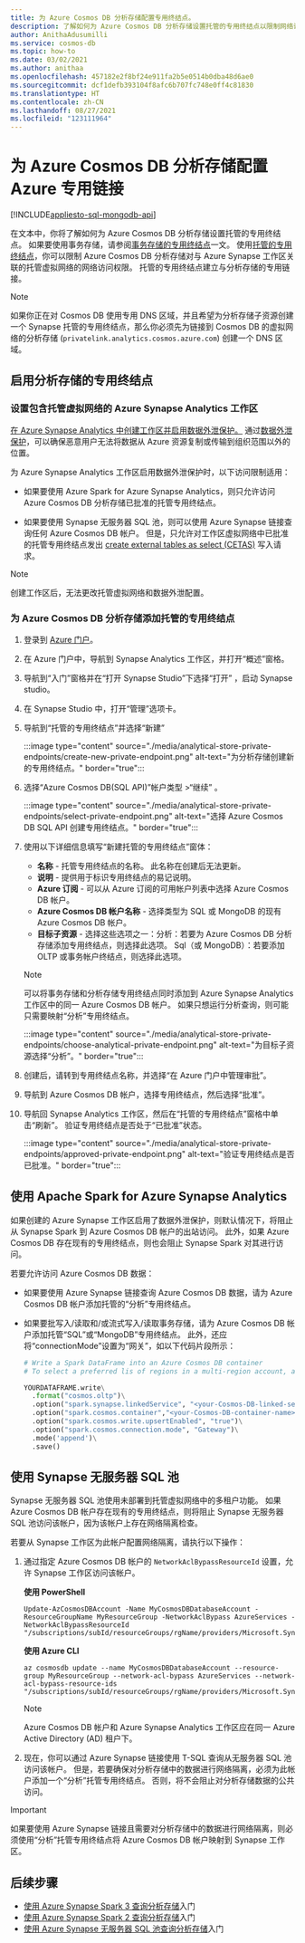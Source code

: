```yaml
---
title: 为 Azure Cosmos DB 分析存储配置专用终结点。
description: 了解如何为 Azure Cosmos DB 分析存储设置托管的专用终结点以限制网络访问。
author: AnithaAdusumilli
ms.service: cosmos-db
ms.topic: how-to
ms.date: 03/02/2021
ms.author: anithaa
ms.openlocfilehash: 457182e2f8bf24e911fa2b5e0514b0dba48d6ae0
ms.sourcegitcommit: dcf1defb393104f8afc6b707fc748e0ff4c81830
ms.translationtype: HT
ms.contentlocale: zh-CN
ms.lasthandoff: 08/27/2021
ms.locfileid: "123111964"
---
```

# <a name="configure-azure-private-link-for-azure-cosmos-db-analytical-store"></a>为 Azure Cosmos DB 分析存储配置 Azure 专用链接
[!INCLUDE[appliesto-sql-mongodb-api](includes/appliesto-sql-mongodb-api.md)]

在文本中，你将了解如何为 Azure Cosmos DB 分析存储设置托管的专用终结点。 如果要使用事务存储，请参阅[事务存储的专用终结点](how-to-configure-private-endpoints.md)一文。 使用[托管的专用终结点](../synapse-analytics/security/synapse-workspace-managed-private-endpoints.md)，你可以限制 Azure Cosmos DB 分析存储对与 Azure Synapse 工作区关联的托管虚拟网络的网络访问权限。 托管的专用终结点建立与分析存储的专用链接。

> [!NOTE]
> 如果你正在对 Cosmos DB 使用专用 DNS 区域，并且希望为分析存储子资源创建一个 Synapse 托管的专用终结点，那么你必须先为链接到 Cosmos DB 的虚拟网络的分析存储 (`privatelink.analytics.cosmos.azure.com`) 创建一个 DNS 区域。

## <a name="enable-a-private-endpoint-for-the-analytical-store"></a>启用分析存储的专用终结点

### <a name="set-up-azure-synapse-analytics-workspace-with-a-managed-virtual-network"></a>设置包含托管虚拟网络的 Azure Synapse Analytics 工作区

[在 Azure Synapse Analytics 中创建工作区并启用数据外泄保护。](../synapse-analytics/security/how-to-create-a-workspace-with-data-exfiltration-protection.md) 通过[数据外泄保护](../synapse-analytics/security/workspace-data-exfiltration-protection.md)，可以确保恶意用户无法将数据从 Azure 资源复制或传输到组织范围以外的位置。

为 Azure Synapse Analytics 工作区启用数据外泄保护时，以下访问限制适用：

* 如果要使用 Azure Spark for Azure Synapse Analytics，则只允许访问 Azure Cosmos DB 分析存储已批准的托管专用终结点。

* 如果要使用 Synapse 无服务器 SQL 池，则可以使用 Azure Synapse 链接查询任何 Azure Cosmos DB 帐户。 但是，只允许对工作区虚拟网络中已批准的托管专用终结点发出 [create external tables as select (CETAS)](../synapse-analytics/sql/develop-tables-cetas.md) 写入请求。

> [!NOTE]
> 创建工作区后，无法更改托管虚拟网络和数据外泄配置。

### <a name="add-a-managed-private-endpoint-for-azure-cosmos-db-analytical-store"></a>为 Azure Cosmos DB 分析存储添加托管的专用终结点

1. 登录到 [Azure 门户](https://portal.azure.com/)。

1. 在 Azure 门户中，导航到 Synapse Analytics 工作区，并打开“概述”窗格。

1. 导航到“入门”窗格并在“打开 Synapse Studio”下选择“打开” ，启动 Synapse studio。

1. 在 Synapse Studio 中，打开“管理”选项卡。

1. 导航到“托管的专用终结点”并选择“新建”

   :::image type="content" source="./media/analytical-store-private-endpoints/create-new-private-endpoint.png" alt-text="为分析存储创建新的专用终结点。" border="true":::

1. 选择“Azure Cosmos DB(SQL API)”帐户类型 >“继续” 。

   :::image type="content" source="./media/analytical-store-private-endpoints/select-private-endpoint.png" alt-text="选择 Azure Cosmos DB SQL API 创建专用终结点。" border="true":::

1. 使用以下详细信息填写“新建托管的专用终结点”窗体：

   * **名称** - 托管专用终结点的名称。 此名称在创建后无法更新。
   * **说明** - 提供用于标识专用终结点的易记说明。
   * **Azure 订阅** - 可以从 Azure 订阅的可用帐户列表中选择 Azure Cosmos DB 帐户。
   * **Azure Cosmos DB 帐户名称** - 选择类型为 SQL 或 MongoDB 的现有 Azure Cosmos DB 帐户。
   * **目标子资源** - 选择这些选项之一：分析：若要为 Azure Cosmos DB 分析存储添加专用终结点，则选择此选项。
     Sql（或 MongoDB）：若要添加 OLTP 或事务帐户终结点，则选择此选项。

   > [!NOTE]
   > 可以将事务存储和分析存储专用终结点同时添加到 Azure Synapse Analytics 工作区中的同一 Azure Cosmos DB 帐户。 如果只想运行分析查询，则可能只需要映射“分析”专用终结点。

   :::image type="content" source="./media/analytical-store-private-endpoints/choose-analytical-private-endpoint.png" alt-text="为目标子资源选择“分析”。" border="true":::

1. 创建后，请转到专用终结点名称，并选择“在 Azure 门户中管理审批”。

1. 导航到 Azure Cosmos DB 帐户，选择专用终结点，然后选择“批准”。

1. 导航回 Synapse Analytics 工作区，然后在“托管的专用终结点”窗格中单击“刷新”。 验证专用终结点是否处于“已批准”状态。

   :::image type="content" source="./media/analytical-store-private-endpoints/approved-private-endpoint.png" alt-text="验证专用终结点是否已批准。" border="true":::

## <a name="use-apache-spark-for-azure-synapse-analytics"></a>使用 Apache Spark for Azure Synapse Analytics

如果创建的 Azure Synapse 工作区启用了数据外泄保护，则默认情况下，将阻止从 Synapse Spark 到 Azure Cosmos DB 帐户的出站访问。 此外，如果 Azure Cosmos DB 存在现有的专用终结点，则也会阻止 Synapse Spark 对其进行访问。

若要允许访问 Azure Cosmos DB 数据：

* 如果要使用 Azure Synapse 链接查询 Azure Cosmos DB 数据，请为 Azure Cosmos DB 帐户添加托管的“分析”专用终结点。

* 如果要批写入/读取和/或流式写入/读取事务存储，请为 Azure Cosmos DB 帐户添加托管“SQL”或“MongoDB”专用终结点。 此外，还应将“connectionMode”设置为“网关”，如以下代码片段所示：

  ```python
  # Write a Spark DataFrame into an Azure Cosmos DB container
  # To select a preferred lis of regions in a multi-region account, add .option("spark.cosmos.preferredRegions", "<Region1>, <Region2>")
  
  YOURDATAFRAME.write\
    .format("cosmos.oltp")\
    .option("spark.synapse.linkedService", "<your-Cosmos-DB-linked-service-name>")\
    .option("spark.cosmos.container","<your-Cosmos-DB-container-name>")\
    .option("spark.cosmos.write.upsertEnabled", "true")\
    .option("spark.cosmos.connection.mode", "Gateway")\
    .mode('append')\
    .save()
  
  ```

## <a name="using-synapse-serverless-sql-pools"></a>使用 Synapse 无服务器 SQL 池

Synapse 无服务器 SQL 池使用未部署到托管虚拟网络中的多租户功能。 如果 Azure Cosmos DB 帐户存在现有的专用终结点，则将阻止 Synapse 无服务器 SQL 池访问该帐户，因为该帐户上存在网络隔离检查。

若要从 Synapse 工作区为此帐户配置网络隔离，请执行以下操作：

1. 通过指定 Azure Cosmos DB 帐户的 `NetworkAclBypassResourceId` 设置，允许 Synapse 工作区访问该帐户。

   **使用 PowerShell**

   ```powershell-interactive
   Update-AzCosmosDBAccount -Name MyCosmosDBDatabaseAccount -ResourceGroupName MyResourceGroup -NetworkAclBypass AzureServices -NetworkAclBypassResourceId "/subscriptions/subId/resourceGroups/rgName/providers/Microsoft.Synapse/workspaces/wsName"
   ```

   **使用 Azure CLI**

   ```azurecli-interactive
   az cosmosdb update --name MyCosmosDBDatabaseAccount --resource-group MyResourceGroup --network-acl-bypass AzureServices --network-acl-bypass-resource-ids "/subscriptions/subId/resourceGroups/rgName/providers/Microsoft.Synapse/workspaces/wsName"
   ```

   > [!NOTE]
   > Azure Cosmos DB 帐户和 Azure Synapse Analytics 工作区应在同一 Azure Active Directory (AD) 租户下。

2. 现在，你可以通过 Azure Synapse 链接使用 T-SQL 查询从无服务器 SQL 池访问该帐户。 但是，若要确保对分析存储中的数据进行网络隔离，必须为此帐户添加一个“分析”托管专用终结点。 否则，将不会阻止对分析存储数据的公共访问。

> [!IMPORTANT]
> 如果要使用 Azure Synapse 链接且需要对分析存储中的数据进行网络隔离，则必须使用“分析”托管专用终结点将 Azure Cosmos DB 帐户映射到 Synapse 工作区。

## <a name="next-steps"></a>后续步骤

* [使用 Azure Synapse Spark 3 查询分析存储](../synapse-analytics/synapse-link/how-to-query-analytical-store-spark-3.md?toc=/azure/cosmos-db/toc.json&bc=/azure/cosmos-db/breadcrumb/toc.json)入门
* [使用 Azure Synapse Spark 2 查询分析存储](../synapse-analytics/synapse-link/how-to-query-analytical-store-spark.md?toc=/azure/cosmos-db/toc.json&bc=/azure/cosmos-db/breadcrumb/toc.json)入门
* [使用 Azure Synapse 无服务器 SQL 池查询分析存储](../synapse-analytics/sql/query-cosmos-db-analytical-store.md?toc=/azure/cosmos-db/toc.json&bc=/azure/cosmos-db/breadcrumb/toc.json)入门
